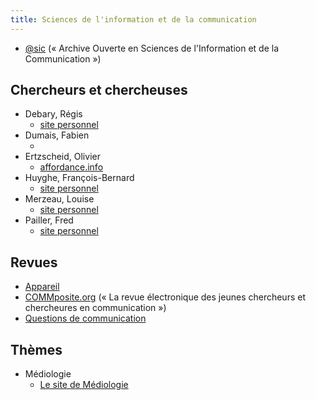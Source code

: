 ```yaml
---
title: Sciences de l'information et de la communication
---
```


- [@sic](https://archivesic.ccsd.cnrs.fr/) (« Archive Ouverte en Sciences de l'Information et de la Communication »)

## Chercheurs et chercheuses

- Debary, Régis
	- [site personnel](http://regisdebray.com/)
- Dumais, Fabien
	- [](http://www.puq.ca/auteurs/fabien-dumais-7120.html)
- Ertzscheid, Olivier
	- [affordance.info](http://affordance.typepad.com/)
- Huyghe, François-Bernard
	- [site personnel](http://www.huyghe.fr/)
- Merzeau, Louise
	- [site personnel](http://merzeau.net/)
- Pailler, Fred
	- [site personnel](http://blog.sociographie.net/)

## Revues

- [Appareil](http://appareil.revues.org/)
- [COMMposite.org](http://www.commposite.org/index.php/revue) (« La revue électronique des jeunes chercheurs et chercheures en communication »)
- [Questions de communication](http://questionsdecommunication.revues.org/)

## Thèmes

- Médiologie
	- [Le site de Médiologie](http://www.mediologie.org/)